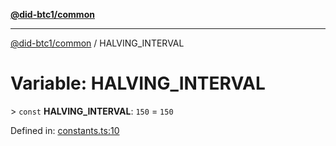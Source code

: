 [**@did-btc1/common**](../README.md)

***

[@did-btc1/common](../globals.md) / HALVING\_INTERVAL

# Variable: HALVING\_INTERVAL

&gt; `const` **HALVING\_INTERVAL**: `150` = `150`

Defined in: [constants.ts:10](https://github.com/dcdpr/did-btc1-js/blob/4ab6f9915d95beed9bc633644c9db1539395f512/packages/common/src/constants.ts#L10)
